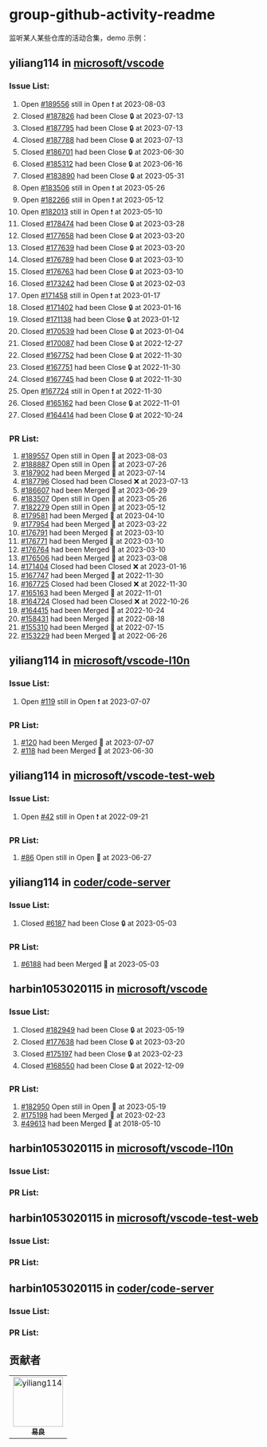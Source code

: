 # group-github-activity-readme

监听某人某些仓库的活动合集，demo 示例：

## yiliang114 in [microsoft/vscode](https://github.com/microsoft/vscode)


### Issue List: 
1. Open  [#189556](https://github.com/microsoft/vscode/issues/189556) still in Open ❗ at 2023-08-03 
2. Closed  [#187826](https://github.com/microsoft/vscode/issues/187826) had been Close 🔒 at 2023-07-13 
3. Closed  [#187795](https://github.com/microsoft/vscode/issues/187795) had been Close 🔒 at 2023-07-13 
4. Closed  [#187788](https://github.com/microsoft/vscode/issues/187788) had been Close 🔒 at 2023-07-13 
5. Closed  [#186701](https://github.com/microsoft/vscode/issues/186701) had been Close 🔒 at 2023-06-30 
6. Closed  [#185312](https://github.com/microsoft/vscode/issues/185312) had been Close 🔒 at 2023-06-16 
7. Closed  [#183890](https://github.com/microsoft/vscode/issues/183890) had been Close 🔒 at 2023-05-31 
8. Open  [#183506](https://github.com/microsoft/vscode/issues/183506) still in Open ❗ at 2023-05-26 
9. Open  [#182266](https://github.com/microsoft/vscode/issues/182266) still in Open ❗ at 2023-05-12 
10. Open  [#182013](https://github.com/microsoft/vscode/issues/182013) still in Open ❗ at 2023-05-10 
11. Closed  [#178474](https://github.com/microsoft/vscode/issues/178474) had been Close 🔒 at 2023-03-28 
12. Closed  [#177658](https://github.com/microsoft/vscode/issues/177658) had been Close 🔒 at 2023-03-20 
13. Closed  [#177639](https://github.com/microsoft/vscode/issues/177639) had been Close 🔒 at 2023-03-20 
14. Closed  [#176789](https://github.com/microsoft/vscode/issues/176789) had been Close 🔒 at 2023-03-10 
15. Closed  [#176763](https://github.com/microsoft/vscode/issues/176763) had been Close 🔒 at 2023-03-10 
16. Closed  [#173242](https://github.com/microsoft/vscode/issues/173242) had been Close 🔒 at 2023-02-03 
17. Open  [#171458](https://github.com/microsoft/vscode/issues/171458) still in Open ❗ at 2023-01-17 
18. Closed  [#171402](https://github.com/microsoft/vscode/issues/171402) had been Close 🔒 at 2023-01-16 
19. Closed  [#171138](https://github.com/microsoft/vscode/issues/171138) had been Close 🔒 at 2023-01-12 
20. Closed  [#170539](https://github.com/microsoft/vscode/issues/170539) had been Close 🔒 at 2023-01-04 
21. Closed  [#170087](https://github.com/microsoft/vscode/issues/170087) had been Close 🔒 at 2022-12-27 
22. Closed  [#167752](https://github.com/microsoft/vscode/issues/167752) had been Close 🔒 at 2022-11-30 
23. Closed  [#167751](https://github.com/microsoft/vscode/issues/167751) had been Close 🔒 at 2022-11-30 
24. Closed  [#167745](https://github.com/microsoft/vscode/issues/167745) had been Close 🔒 at 2022-11-30 
25. Open  [#167724](https://github.com/microsoft/vscode/issues/167724) still in Open ❗ at 2022-11-30 
26. Closed  [#165162](https://github.com/microsoft/vscode/issues/165162) had been Close 🔒 at 2022-11-01 
27. Closed  [#164414](https://github.com/microsoft/vscode/issues/164414) had been Close 🔒 at 2022-10-24 


### PR List: 
1. [#189557](https://github.com/microsoft/vscode/pull/189557) Open still in Open 💪  at 2023-08-03
2. [#188887](https://github.com/microsoft/vscode/pull/188887) Open still in Open 💪  at 2023-07-26
3. [#187902](https://github.com/microsoft/vscode/pull/187902) had been Merged 🎉 at 2023-07-14
4. [#187796](https://github.com/microsoft/vscode/pull/187796) Closed had been Closed ❌  at 2023-07-13
5. [#186607](https://github.com/microsoft/vscode/pull/186607) had been Merged 🎉 at 2023-06-29
6. [#183507](https://github.com/microsoft/vscode/pull/183507) Open still in Open 💪  at 2023-05-26
7. [#182279](https://github.com/microsoft/vscode/pull/182279) Open still in Open 💪  at 2023-05-12
8. [#179581](https://github.com/microsoft/vscode/pull/179581) had been Merged 🎉 at 2023-04-10
9. [#177954](https://github.com/microsoft/vscode/pull/177954) had been Merged 🎉 at 2023-03-22
10. [#176791](https://github.com/microsoft/vscode/pull/176791) had been Merged 🎉 at 2023-03-10
11. [#176771](https://github.com/microsoft/vscode/pull/176771) had been Merged 🎉 at 2023-03-10
12. [#176764](https://github.com/microsoft/vscode/pull/176764) had been Merged 🎉 at 2023-03-10
13. [#176506](https://github.com/microsoft/vscode/pull/176506) had been Merged 🎉 at 2023-03-08
14. [#171404](https://github.com/microsoft/vscode/pull/171404) Closed had been Closed ❌  at 2023-01-16
15. [#167747](https://github.com/microsoft/vscode/pull/167747) had been Merged 🎉 at 2022-11-30
16. [#167725](https://github.com/microsoft/vscode/pull/167725) Closed had been Closed ❌  at 2022-11-30
17. [#165163](https://github.com/microsoft/vscode/pull/165163) had been Merged 🎉 at 2022-11-01
18. [#164724](https://github.com/microsoft/vscode/pull/164724) Closed had been Closed ❌  at 2022-10-26
19. [#164415](https://github.com/microsoft/vscode/pull/164415) had been Merged 🎉 at 2022-10-24
20. [#158431](https://github.com/microsoft/vscode/pull/158431) had been Merged 🎉 at 2022-08-18
21. [#155310](https://github.com/microsoft/vscode/pull/155310) had been Merged 🎉 at 2022-07-15
22. [#153229](https://github.com/microsoft/vscode/pull/153229) had been Merged 🎉 at 2022-06-26


## yiliang114 in [microsoft/vscode-l10n](https://github.com/microsoft/vscode-l10n)


### Issue List: 
1. Open  [#119](https://github.com/microsoft/vscode-l10n/issues/119) still in Open ❗ at 2023-07-07 


### PR List: 
1. [#120](https://github.com/microsoft/vscode-l10n/pull/120) had been Merged 🎉 at 2023-07-07
2. [#118](https://github.com/microsoft/vscode-l10n/pull/118) had been Merged 🎉 at 2023-06-30


## yiliang114 in [microsoft/vscode-test-web](https://github.com/microsoft/vscode-test-web)


### Issue List: 
1. Open  [#42](https://github.com/microsoft/vscode-test-web/issues/42) still in Open ❗ at 2022-09-21 


### PR List: 
1. [#86](https://github.com/microsoft/vscode-test-web/pull/86) Open still in Open 💪  at 2023-06-27


## yiliang114 in [coder/code-server](https://github.com/coder/code-server)


### Issue List: 
1. Closed  [#6187](https://github.com/coder/code-server/issues/6187) had been Close 🔒 at 2023-05-03 


### PR List: 
1. [#6188](https://github.com/coder/code-server/pull/6188) had been Merged 🎉 at 2023-05-03


## harbin1053020115 in [microsoft/vscode](https://github.com/microsoft/vscode)


### Issue List: 
1. Closed  [#182949](https://github.com/microsoft/vscode/issues/182949) had been Close 🔒 at 2023-05-19 
2. Closed  [#177638](https://github.com/microsoft/vscode/issues/177638) had been Close 🔒 at 2023-03-20 
3. Closed  [#175197](https://github.com/microsoft/vscode/issues/175197) had been Close 🔒 at 2023-02-23 
4. Closed  [#168550](https://github.com/microsoft/vscode/issues/168550) had been Close 🔒 at 2022-12-09 


### PR List: 
1. [#182950](https://github.com/microsoft/vscode/pull/182950) Open still in Open 💪  at 2023-05-19
2. [#175198](https://github.com/microsoft/vscode/pull/175198) had been Merged 🎉 at 2023-02-23
3. [#49613](https://github.com/microsoft/vscode/pull/49613) had been Merged 🎉 at 2018-05-10


## harbin1053020115 in [microsoft/vscode-l10n](https://github.com/microsoft/vscode-l10n)


### Issue List: 


### PR List: 


## harbin1053020115 in [microsoft/vscode-test-web](https://github.com/microsoft/vscode-test-web)


### Issue List: 


### PR List: 


## harbin1053020115 in [coder/code-server](https://github.com/coder/code-server)


### Issue List: 


### PR List: 


<!--END_SECTION:activity-->

## 贡献者

<!-- readme: collaborators,contributors -start -->
<table>
<tr>
    <td align="center">
        <a href="https://github.com/yiliang114">
            <img src="https://avatars.githubusercontent.com/u/11473889?v=4" width="100;" alt="yiliang114"/>
            <br />
            <sub><b>易良</b></sub>
        </a>
    </td></tr>
</table>
<!-- readme: collaborators,contributors -end -->
